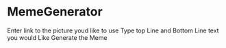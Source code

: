 # MemeGenerator
Enter link to the picture youd like to use
Type top Line and Bottom Line text you would Like
Generate the Meme
